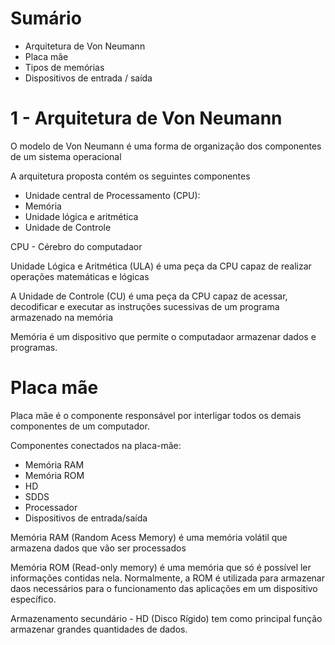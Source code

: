 # Sumário 

- Arquitetura de Von Neumann
- Placa mãe
- Tipos de memórias
- Dispositivos de entrada / saída

# 1 - Arquitetura de Von Neumann

O modelo de Von Neumann é uma forma de organização dos componentes de um sistema operacional

A arquitetura proposta contém os seguintes componentes

- Unidade central de Processamento (CPU):
- Memória
- Unidade lógica e aritmética
- Unidade de Controle

CPU - Cérebro do computadaor

Unidade Lógica e Aritmética (ULA) é uma peça da CPU capaz de realizar operações matemáticas e lógicas

A Unidade de Controle (CU) é uma peça da CPU capaz de acessar, decodificar e executar as instruções sucessivas de um programa armazenado na memória 

Memória é um dispositivo que permite o computadaor armazenar dados e programas.

# Placa mãe 

Placa mãe é o componente responsável por interligar todos os demais componentes de um computador.

Componentes conectados na placa-mãe:
- Memória RAM
- Memória ROM
- HD
- SDDS
- Processador
- Dispositivos de entrada/saída

Memória RAM (Random Acess Memory) é uma memória volátil que armazena dados que vão ser processados

Memória ROM (Read-only memory) é uma memória que só é possível ler informações contidas nela. Normalmente, a ROM é utilizada para armazenar daos necessários para o funcionamento das aplicações em um dispositivo específico.

Armazenamento secundário - HD (Disco Rígido) tem como principal função armazenar grandes quantidades de dados.
    